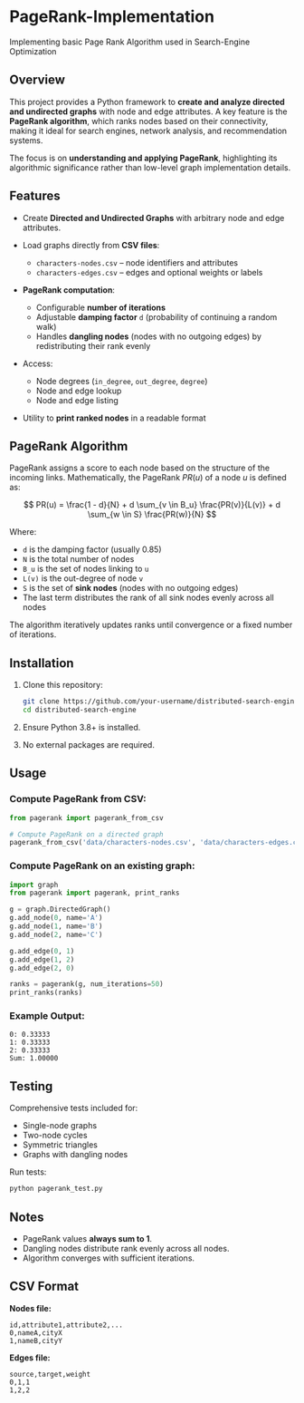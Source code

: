 # PageRank-Implementation
Implementing basic Page Rank Algorithm used in Search-Engine Optimization


## Overview

This project provides a Python framework to **create and analyze directed and undirected graphs** with node and edge attributes. A key feature is the **PageRank algorithm**, which ranks nodes based on their connectivity, making it ideal for search engines, network analysis, and recommendation systems.

The focus is on **understanding and applying PageRank**, highlighting its algorithmic significance rather than low-level graph implementation details.

## Features

* Create **Directed and Undirected Graphs** with arbitrary node and edge attributes.
* Load graphs directly from **CSV files**:

  * `characters-nodes.csv` – node identifiers and attributes
  * `characters-edges.csv` – edges and optional weights or labels
* **PageRank computation**:

  * Configurable **number of iterations**
  * Adjustable **damping factor** `d` (probability of continuing a random walk)
  * Handles **dangling nodes** (nodes with no outgoing edges) by redistributing their rank evenly
* Access:

  * Node degrees (`in_degree`, `out_degree`, `degree`)
  * Node and edge lookup
  * Node and edge listing
* Utility to **print ranked nodes** in a readable format

## PageRank Algorithm

PageRank assigns a score to each node based on the structure of the incoming links. Mathematically, the PageRank $PR(u)$ of a node $u$ is defined as:

$$
PR(u) = \frac{1 - d}{N} + d \sum_{v \in B_u} \frac{PR(v)}{L(v)} + d \sum_{w \in S} \frac{PR(w)}{N}
$$

Where:

* `d` is the damping factor (usually 0.85)
* `N` is the total number of nodes
* `B_u` is the set of nodes linking to `u`
* `L(v)` is the out-degree of node `v`
* `S` is the set of **sink nodes** (nodes with no outgoing edges)
* The last term distributes the rank of all sink nodes evenly across all nodes

The algorithm iteratively updates ranks until convergence or a fixed number of iterations.

## Installation

1. Clone this repository:

   ```bash
   git clone https://github.com/your-username/distributed-search-engine.git
   cd distributed-search-engine
   ```
2. Ensure Python 3.8+ is installed.
3. No external packages are required.

## Usage

### Compute PageRank from CSV:

```python
from pagerank import pagerank_from_csv

# Compute PageRank on a directed graph
pagerank_from_csv('data/characters-nodes.csv', 'data/characters-edges.csv', num_iterations=40)
```

### Compute PageRank on an existing graph:

```python
import graph
from pagerank import pagerank, print_ranks

g = graph.DirectedGraph()
g.add_node(0, name='A')
g.add_node(1, name='B')
g.add_node(2, name='C')

g.add_edge(0, 1)
g.add_edge(1, 2)
g.add_edge(2, 0)

ranks = pagerank(g, num_iterations=50)
print_ranks(ranks)
```

### Example Output:

```
0: 0.33333
1: 0.33333
2: 0.33333
Sum: 1.00000
```

## Testing

Comprehensive tests included for:

* Single-node graphs
* Two-node cycles
* Symmetric triangles
* Graphs with dangling nodes

Run tests:

```bash
python pagerank_test.py
```

## Notes

* PageRank values **always sum to 1**.
* Dangling nodes distribute rank evenly across all nodes.
* Algorithm converges with sufficient iterations.

## CSV Format

**Nodes file:**

```
id,attribute1,attribute2,...
0,nameA,cityX
1,nameB,cityY
```

**Edges file:**

```
source,target,weight
0,1,1
1,2,2
```
